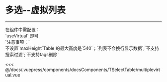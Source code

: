 # 多选--虚拟列表

---

<common-code-format>
  <docsComponents-TSelectTable-multiplevirtual slot="source"></docsComponents-TSelectTable-multiplevirtual>
  在组件中需配置：<br/>
`useVirtual` 即可<br/>
`注意事项：` <br/>
不设置`maxHeight`Table 的最大高度是`540`；`列表不会换行显示数据`;`不支持搜索过滤`;`不支持tags删除`

<<< @/docs/.vuepress/components/docsComponents/TSelectTable/multiplevirtual.vue
</common-code-format>


